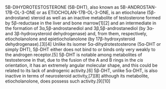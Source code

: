 5Β-DIHYDROTESTOSTERONE (5Β-DHT), also known as 5Β-ANDROSTAN-17Β-OL-3-ONE or as ETIOCHOLAN-17Β-OL-3-ONE, is an etiocholane (5β-androstane) steroid as well as an inactive metabolite of testosterone formed by 5β-reductase in the liver and bone marrow[1][2] and an intermediate in the formation of 3α,5β-androstanediol and 3β,5β-androstanediol (by 3α- and 3β-hydroxysteroid dehydrogenase) and, from them, respectively, etiocholanolone and epietiocholanolone (by 17β-hydroxysteroid dehydrogenase).[3][4] Unlike its isomer 5α-dihydrotestosterone (5α-DHT or simply DHT), 5β-DHT either does not bind to or binds only very weakly to the androgen receptor.[5] 5β-DHT is notable among metabolites of testosterone in that, due to the fusion of the A and B rings in the _cis_ orientation, it has an extremely angular molecular shape, and this could be related to its lack of androgenic activity.[6] 5β-DHT, unlike 5α-DHT, is also inactive in terms of neurosteroid activity,[7][8] although its metabolite, etiocholanolone, does possess such activity.[9][10]
